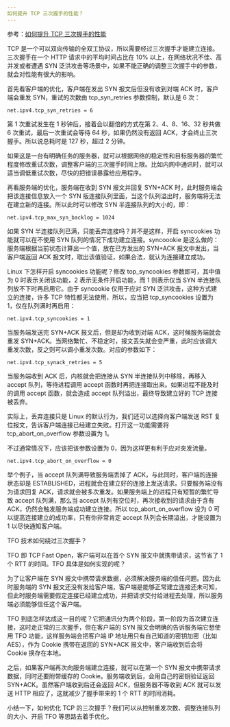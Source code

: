 ```yaml
---
如何提升 TCP 三次握手的性能？
---
```


参考：[如何提升 TCP 三次握手的性能](https://time.geekbang.org/column/article/237612)

TCP 是一个可以双向传输的全双工协议，所以需要经过三次握手才能建立连接。三次握手在一个 HTTP 请求中的平均时间占比在 10% 以上，在网络状况不佳、高并发或者遭遇 SYN 泛洪攻击等场景中，如果不能正确的调整三次握手中的参数，就会对性能有很大的影响。

首先看客户端的优化，客户端在发出 SYN 报文后但没有收到对端 ACK 时，客户端会重发 SYN，重试的次数由 tcp_syn_retries 参数控制，默认是 6 次：

```
net.ipv4.tcp_syn_retries = 6
```

第 1 次重试发生在 1 秒钟后，接着会以翻倍的方式在第 2、4、8、16、32 秒共做 6 次重试，最后一次重试会等待 64 秒，如果仍然没有返回 ACK，才会终止三次握手。所以说总耗时是 127 秒，超过 2 分钟。

如果这是一台有明确任务的服务器，就可以根据网络的稳定性和目标服务器的繁忙程度修改重试次数，调整客户端的三次握手时间上限。比如内网中通讯时，就可以适当调低重试次数，尽快的把错误暴露给应用程序。

再看服务端的优化，服务端在收到 SYN 报文并回复 SYN+ACK 时，此时服务端会把该连接信息放入一个 SYN 版连接队列里面，当这个队列溢出时，服务端将无法在建立新的连接。所以此时可以修改 SYN 半连接队列的大小的，即：

```
net.ipv4.tcp_max_syn_backlog = 1024
```

如果 SYN 半连接队列已满，只能丢弃连接吗？并不是这样，开启 syncookies 功能就可以在不使用 SYN 队列的情况下成功建立连接。syncoookie 是这么做的：服务端根据当前状态计算出一个值，放在已方发出的 SYN+ACK 报文中发出，当客户端返回 ACK 报文时，取出该值验证，如果合法，就认为连接建立成功。

Linux 下怎样开启 syncookies 功能呢？修改 top_syncookies 参数即可，其中值为 0 时表示关闭该功能，2 表示无条件开启功能，而 1 则表示仅当 SYN 半连接队列放不下时再启用它。由于 syncookie 仅用于应对 SYN 泛洪攻击，这种方式建立的连接，许多 TCP 特性都无法使用，所以，应当把 tcp_syncookies 设置为 1，仅在队列满时再启用：

```
net.ipv4.tcp_syncookies = 1
```

当服务端发送完 SYN+ACK 报文后，但是却为收到对端 ACK，这时候服务端就会重发 SYN+ACK。当网络繁忙、不稳定时，报文丢失就会变严重，此时应该调大重发次数，反之则可以调小重发次数。对应的参数如下：

```
net.ipv4.tcp_synack_retries = 5
```

当服务端收到 ACK 后，内核就会把连接从 SYN 半连接队列中移除，再移入 accept 队列，等待进程调用 accept 函数时再把连接取出来。如果进程不能及时的调用 accept 函数，就会造成 accept 队列溢出，最终导致建立好的 TCP 连接被丢弃。

实际上，丢弃连接只是 Linux 的默认行为，我们还可以选择向客户端发送 RST 复位报文，告诉客户端连接已经建立失败。打开这一功能需要将 tcp_abort_on_overflow 参数设置为 1。

不过通常情况下，应该把该参数设置为 0，因为这样更有利于应对突发流量。

```
net.ipv4.tcp_abort_on_overflow = 0
```

举个例子，当 accept 队列满导致服务端丢掉了 ACK，与此同时，客户端的连接状态却是 ESTABLISHED，进程就会在建立好的连接上发送请求。只要服务端没有为请求回复 ACK，请求就会被多次重发。如果服务端上的进程只有短暂的繁忙导致 accept 队列满，那么当 accept 队列有空位时，再次接收到的请求由于含有 ACK，仍然会触发服务端成功建立连接。所以 tcp_abort_on_overflow 设为 0 可以提高连接建立的成功率，只有你非常肯定 accept 队列会长期溢出，才能设置为 1 以尽快通知客户端。

TFO 技术如何绕过三次握手？

TFO 即 TCP Fast Open，客户端可以在首个 SYN 报文中就携带请求，这节省了 1 个 RTT 的时间。TFO 具体是如何实现的呢？

为了让客户端在 SYN 报文中携带请求数据，必须解决服务端的信任问题。因为此时服务端的 SYN 报文还没有发给客户端，客户端是能够正常建立连接还未可知，但此时服务端需要假定连接已经建立成功，并把请求交付给进程去处理，所以服务端必须能够信任这个客户端。

TFO 到底怎样达成这一目的呢？它把通讯分为两个阶段，第一阶段为首次建立连接，这时走正常的三次握手，但在客户端的 SYN 报文会明确的告诉服务端它想使用 TFO 功能，这样服务端会把客户端 IP 地址用只有自己知道的密钥加密（比如 AES），作为 Cookie 携带在返回的 SYN+ACK 报文中，客户端收到后会将 Cookie 换存在本地。

之后，如果客户端再次向服务端建立连接，就可以在第一个 SYN 报文中携带请求数据，同时还要附带缓存的 Cookie。服务端收到后，会用自己的密钥验证返回 SYN+ACK。虽然客户端收到后还会返回 ACK，但服务器不等收到 ACK 就可以发送 HTTP 相应了，这就减少了握手带来的 1 个 RTT 的时间消耗。

小结一下，如何优化 TCP 的三次握手？我们可以从控制重发次数、调整连接队列的大小、开启 TFO 等思路去着手优化。